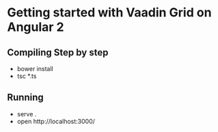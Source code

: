 
# Getting started with Vaadin Grid on Angular 2

## Compiling Step by step

- bower install
- tsc *.ts

## Running

- serve .
- open http://localhost:3000/

